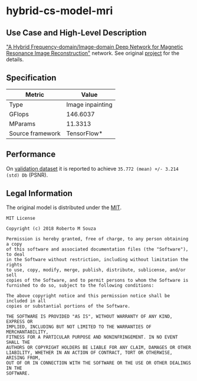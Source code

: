 # hybrid-cs-model-mri

## Use Case and High-Level Description

["A Hybrid Frequency-domain/Image-domain Deep
Network for Magnetic Resonance Image
Reconstruction"](https://arxiv.org/pdf/1810.12473.pdf) network. See original [project](https://github.com/rmsouza01/Hybrid-CS-Model-MRI) for the details.

## Specification

| Metric                          | Value                                     |
|---------------------------------|-------------------------------------------|
| Type                            | Image inpainting                          |
| GFlops                          | 146.6037                                  |
| MParams                         | 11.3313                                   |
| Source framework                | TensorFlow\*                              |

## Performance

On [validation dataset](https://sites.google.com/view/calgary-campinas-dataset/home) it is reported to achieve `35.772 (mean) +/- 3.214 (std) Db` (PSNR).

## Legal Information

The original model is distributed under the
[MIT](https://raw.githubusercontent.com/rmsouza01/Hybrid-CS-Model-MRI/2ede2f96161ce70dcdc922371fe6b6b254aafcc8/LICENSE).

```
MIT License

Copyright (c) 2018 Roberto M Souza

Permission is hereby granted, free of charge, to any person obtaining a copy
of this software and associated documentation files (the "Software"), to deal
in the Software without restriction, including without limitation the rights
to use, copy, modify, merge, publish, distribute, sublicense, and/or sell
copies of the Software, and to permit persons to whom the Software is
furnished to do so, subject to the following conditions:

The above copyright notice and this permission notice shall be included in all
copies or substantial portions of the Software.

THE SOFTWARE IS PROVIDED "AS IS", WITHOUT WARRANTY OF ANY KIND, EXPRESS OR
IMPLIED, INCLUDING BUT NOT LIMITED TO THE WARRANTIES OF MERCHANTABILITY,
FITNESS FOR A PARTICULAR PURPOSE AND NONINFRINGEMENT. IN NO EVENT SHALL THE
AUTHORS OR COPYRIGHT HOLDERS BE LIABLE FOR ANY CLAIM, DAMAGES OR OTHER
LIABILITY, WHETHER IN AN ACTION OF CONTRACT, TORT OR OTHERWISE, ARISING FROM,
OUT OF OR IN CONNECTION WITH THE SOFTWARE OR THE USE OR OTHER DEALINGS IN THE
SOFTWARE.
```
